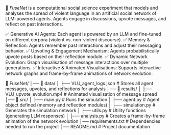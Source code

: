 🚀 _FuseNet_ is a computational social science experiment that models and analyses the spread of violent language in an artificial social network of LLM-powered agents. Agents engage in discussions, upvote messages, and reflect on past interactions.

✅ Generative AI Agents: Each agent is powered by an LLM and fine-tuned on different corpora (violent vs. non-violent discourse).
✅ Memory & Reflection: Agents remember past interactions and adjust their messaging behavior.
✅ Upvoting & Engagement Mechanism: Agents probabilistically upvote posts based on their reflection module.
✅ Dynamic Network Evolution: Graph visualisation of message interactions over multiple generations.
✅ Interactive & Animated Visualisations: Supports interactive network graphs and frame-by-frame animations of network evolution.


📂 FuseNet/
│── 📂 data/
│   ├── VLU_agent_logs.json       # Stores all agent messages, upvotes, and reflections for analysis
│── 📂 results/
│   ├── VLU_upvote_evolution.mp4  # Animated visualisation of message spread
│── 📂 src/
│   ├── main.py                   # Runs the simulation
│   ├── agent.py                  # Agent object defined (memory and reflection modules)
│   ├── simulation.py             # Generates the simulation network
│   ├── utils.py                  # Utility functions (generating LLM responses)
│   ├── analysis.py               # Creates a frame-by-frame animation of the network evolution
│── requirements.txt              # Dependencies needed to run the project
│── README.md                     # Project documentation
